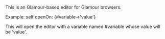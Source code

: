 This is an Glamour-based editor for Glamour browsers.

Example:
self openOn: {#variable->'value'}

This will open the editor with a variable named #variable whose value will be 'value'.